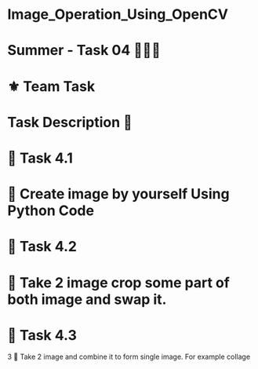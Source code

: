 # Image_Operation_Using_OpenCV
# Summer - Task 04 👨🏻‍💻 

# ⚜️ Team Task

# Task Description 📄

# 🔅 Task 4.1
# 📌 Create image by yourself Using Python Code 

# 🔅 Task 4.2
# 📌 Take 2 image crop some part of both image and swap it. 

# 🔅 Task 4.3
3 📌 Take 2 image and combine it to form single image. For example collage 
